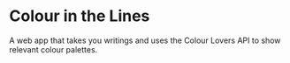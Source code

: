 # Colour in the Lines

A web app that takes you writings and uses the Colour Lovers API to show relevant colour palettes.

